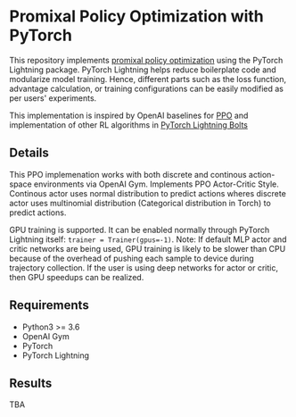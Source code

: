 # Promixal Policy Optimization with PyTorch  
This repository implements [promixal policy optimization](https://arxiv.org/abs/1707.06347) using the PyTorch Lightning package. PyTorch Lightning helps reduce boilerplate code and modularize model training. Hence, different parts such as the loss function, advantage calculation, or training configurations can be easily modified as per users' experiments. 

This implementation is inspired by OpenAI baselines for [PPO](https://github.com/openai/baselines/tree/master/baselines/ppo2) and implementation 
of other RL algorithms in [PyTorch Lightning Bolts](https://github.com/PyTorchLightning/pytorch-lightning-bolts/)

## Details 
This PPO implemenation works with both discrete and continous action-space environments via OpenAI Gym. Implements PPO Actor-Critic Style. Continous actor uses normal distribution to predict actions wheres discrete actor uses multinomial distribution (Categorical distribution in Torch) to predict actions. 

GPU training is supported. It can be enabled normally through PyTorch Lightning itself: `trainer = Trainer(gpus=-1)`. Note: If default MLP actor and critic networks are being used, GPU training is likely to be slower than CPU because of the overhead of pushing each sample to device during trajectory collection. If the user is using deep networks for actor or critic, then GPU speedups can be realized.  

## Requirements 
* Python3 >= 3.6 
* OpenAI Gym 
* PyTorch
* PyTorch Lightning 

## Results 
TBA
